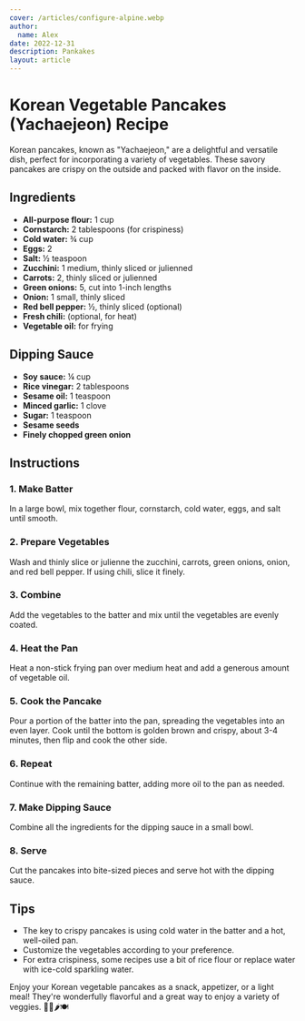 ```yaml
---
cover: /articles/configure-alpine.webp
author:
  name: Alex
date: 2022-12-31
description: Pankakes
layout: article
---
```


# Korean Vegetable Pancakes (Yachaejeon) Recipe

Korean pancakes, known as "Yachaejeon," are a delightful and versatile dish, perfect for incorporating a variety of vegetables. These savory pancakes are crispy on the outside and packed with flavor on the inside.

## Ingredients

- **All-purpose flour:** 1 cup
- **Cornstarch:** 2 tablespoons (for crispiness)
- **Cold water:** ¾ cup
- **Eggs:** 2
- **Salt:** ½ teaspoon
- **Zucchini:** 1 medium, thinly sliced or julienned
- **Carrots:** 2, thinly sliced or julienned
- **Green onions:** 5, cut into 1-inch lengths
- **Onion:** 1 small, thinly sliced
- **Red bell pepper:** ½, thinly sliced (optional)
- **Fresh chili:** (optional, for heat)
- **Vegetable oil:** for frying

## Dipping Sauce

- **Soy sauce:** ¼ cup
- **Rice vinegar:** 2 tablespoons
- **Sesame oil:** 1 teaspoon
- **Minced garlic:** 1 clove
- **Sugar:** 1 teaspoon
- **Sesame seeds**
- **Finely chopped green onion**

## Instructions

### 1. Make Batter
In a large bowl, mix together flour, cornstarch, cold water, eggs, and salt until smooth.

### 2. Prepare Vegetables
Wash and thinly slice or julienne the zucchini, carrots, green onions, onion, and red bell pepper. If using chili, slice it finely.

### 3. Combine
Add the vegetables to the batter and mix until the vegetables are evenly coated.

### 4. Heat the Pan
Heat a non-stick frying pan over medium heat and add a generous amount of vegetable oil.

### 5. Cook the Pancake
Pour a portion of the batter into the pan, spreading the vegetables into an even layer. Cook until the bottom is golden brown and crispy, about 3-4 minutes, then flip and cook the other side.

### 6. Repeat
Continue with the remaining batter, adding more oil to the pan as needed.

### 7. Make Dipping Sauce
Combine all the ingredients for the dipping sauce in a small bowl.

### 8. Serve
Cut the pancakes into bite-sized pieces and serve hot with the dipping sauce.

## Tips

- The key to crispy pancakes is using cold water in the batter and a hot, well-oiled pan.
- Customize the vegetables according to your preference.
- For extra crispiness, some recipes use a bit of rice flour or replace water with ice-cold sparkling water.

Enjoy your Korean vegetable pancakes as a snack, appetizer, or a light meal! They're wonderfully flavorful and a great way to enjoy a variety of veggies. 🥞🥕🌶️🍽️
